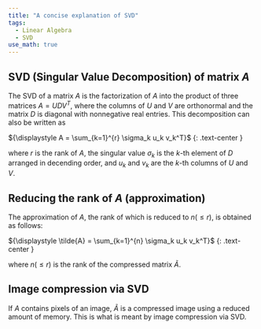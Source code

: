 ```yaml
---
title: "A concise explanation of SVD"
tags:
  - Linear Algebra
  - SVD
use_math: true
---
```


## SVD (Singular Value Decomposition) of matrix $A$

The SVD of a matrix $A$ is the factorization of $A$ into the product of three matrices $A = UDV^T$,
where the columns of $U$ and $V$ are orthonormal and the matrix $D$ is diagonal with nonnegative real entries.
This decomposition can also be written as

${\displaystyle A = \sum_{k=1}^{r} \sigma_k u_k v_k^T}$
{: .text-center }

where $r$ is the rank of $A$, the singular value $\sigma_k$ is the $k$-th element of $D$ arranged in decending order, and
$u_k$ and $v_k$ are the $k$-th columns of $U$ and $V$.

## Reducing the rank of $A$ (approximation)

The approximation of $A$, the rank of which is reduced to $n (\le r)$, is obtained as follows:

${\displaystyle \tilde{A} = \sum_{k=1}^{n} \sigma_k u_k v_k^T}$
{: .text-center }

where $n (\le r)$ is the rank of the compressed matrix $\tilde{A}$.

## Image compression via SVD

If $A$ contains pixels of an image, $\tilde{A}$ is a compressed image using a reduced amount of memory. This is what is meant by image
compression via SVD.
